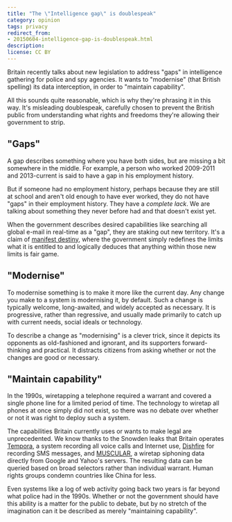 ```yaml
---
title: "The \"Intelligence gap\" is doublespeak"
category: opinion
tags: privacy
redirect_from:
- 20150604-intelligence-gap-is-doublespeak.html
description: 
license: CC BY
---
```


Britain recently talks about new legislation to address "gaps" in intelligence
gathering for police and spy agencies. It wants to "modernise" (that British
spelling) its data interception, in order to "maintain capability".

All this sounds quite reasonable, which is why they're phrasing it in this way.
It's misleading doublespeak, carefully chosen to prevent the British public from
understanding what rights and freedoms they're allowing their government to
strip.

## "Gaps"

A gap describes something where you have both sides, but are missing a bit
somewhere in the middle. For example, a person who worked 2009-2011 and
2013-current is said to have a gap in his employment history.

But if someone had no employment history, perhaps because they are still at
school and aren't old enough to have ever worked, they do not have "gaps" in
their employment history. They have a _complete lack_. We are talking about
something they never before had and that doesn't exist yet.

When the government describes desired capabilities like searching all global
e-mail in real-time as a "gap", they are staking out new territory. It's a claim
of [manifest destiny](https://en.wikipedia.org/wiki/Manifest_destiny), where the
government simply redefines the limits what it is entitled to and logically
deduces that anything within those new limits is fair game.

## "Modernise"

To modernise something is to make it more like the current day. Any change you
make to a system is modernising it, by default. Such a change is typically
welcome, long-awaited, and widely accepted as necessary. It is progressive,
rather than regressive, and usually made primarily to catch up with current
needs, social ideals or technology.

To describe a change as "modernising" is a clever trick, since it depicts its
opponents as old-fashioned and ignorant, and its supporters forward-thinking and
practical. It distracts citizens from asking whether or not the changes are good
or necessary.

## "Maintain capability"

In the 1990s, wiretapping a telephone required a warrant and covered a single
phone line for a limited period of time. The technology to wiretap all phones at
once simply did not exist, so there was no debate over whether or not it was
right to deploy such a system.

The capabilities Britain currently uses or wants to make legal are
unprecedented. We know thanks to the Snowden leaks that Britain operates
[Tempora](https://en.wikipedia.org/wiki/Tempora), a system recording all voice
calls and Internet use,
[Dishfire](https://en.wikipedia.org/wiki/Dishfire) for recording SMS messages,
and
[MUSCULAR](https://en.wikipedia.org/wiki/MUSCULAR_%28surveillance_program%29), a
wiretap siphoning data directly from Google and Yahoo's servers. The resulting
data can be queried based on broad selectors rather than individual warrant.
Human rights groups condemn countries like China for less.

Even systems like a log of web activity going back two years is far beyond what
police had in the 1990s. Whether or not the government should have this ability
is a matter for the public to debate, but by no stretch of the imagination can
it be described as merely "maintaining capability".
